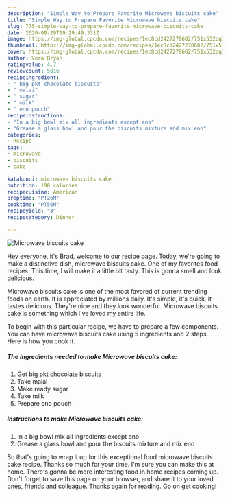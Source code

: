 ```yaml
---
description: "Simple Way to Prepare Favorite Microwave biscuits cake"
title: "Simple Way to Prepare Favorite Microwave biscuits cake"
slug: 775-simple-way-to-prepare-favorite-microwave-biscuits-cake
date: 2020-09-29T19:29:49.331Z
image: https://img-global.cpcdn.com/recipes/1ec8cd2427278602/751x532cq70/microwave-biscuits-cake-recipe-main-photo.jpg
thumbnail: https://img-global.cpcdn.com/recipes/1ec8cd2427278602/751x532cq70/microwave-biscuits-cake-recipe-main-photo.jpg
cover: https://img-global.cpcdn.com/recipes/1ec8cd2427278602/751x532cq70/microwave-biscuits-cake-recipe-main-photo.jpg
author: Vera Bryan
ratingvalue: 4.7
reviewcount: 5816
recipeingredient:
- " big pkt chocolate biscuits"
- " malai"
- " sugar"
- " milk"
- " eno pouch"
recipeinstructions:
- "In a big bowl mix all ingredients except eno"
- "Grease a glass bowl and pour the biscuits mixture and mix eno"
categories:
- Recipe
tags:
- microwave
- biscuits
- cake

katakunci: microwave biscuits cake 
nutrition: 198 calories
recipecuisine: American
preptime: "PT26M"
cooktime: "PT56M"
recipeyield: "3"
recipecategory: Dinner

---
```



![Microwave biscuits cake](https://img-global.cpcdn.com/recipes/1ec8cd2427278602/751x532cq70/microwave-biscuits-cake-recipe-main-photo.jpg)

Hey everyone, it's Brad, welcome to our recipe page. Today, we're going to make a distinctive dish, microwave biscuits cake. One of my favorites food recipes. This time, I will make it a little bit tasty. This is gonna smell and look delicious.

Microwave biscuits cake is one of the most favored of current trending foods on earth. It is appreciated by millions daily. It's simple, it's quick, it tastes delicious. They're nice and they look wonderful. Microwave biscuits cake is something which I've loved my entire life.




To begin with this particular recipe, we have to prepare a few components. You can have microwave biscuits cake using 5 ingredients and 2 steps. Here is how you cook it.

<!--inarticleads1-->

##### The ingredients needed to make Microwave biscuits cake:

1. Get  big pkt chocolate biscuits
1. Take  malai
1. Make ready  sugar
1. Take  milk
1. Prepare  eno pouch




<!--inarticleads2-->

##### Instructions to make Microwave biscuits cake:

1. In a big bowl mix all ingredients except eno
1. Grease a glass bowl and pour the biscuits mixture and mix eno




So that's going to wrap it up for this exceptional food microwave biscuits cake recipe. Thanks so much for your time. I'm sure you can make this at home. There's gonna be more interesting food in home recipes coming up. Don't forget to save this page on your browser, and share it to your loved ones, friends and colleague. Thanks again for reading. Go on get cooking!
